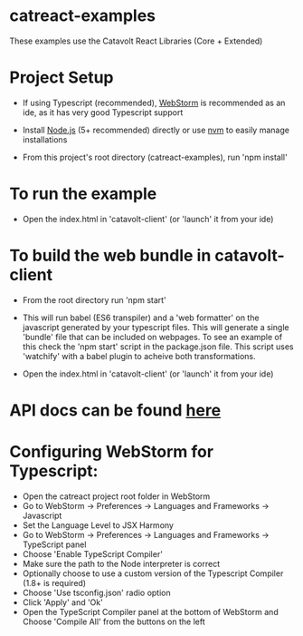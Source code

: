 catreact-examples
=================

These examples use the Catavolt React Libraries (Core + Extended)

# Project Setup

* If using Typescript (recommended), [WebStorm](https://www.jetbrains.com/webstorm/) is recommended as an ide, as it has very good Typescript support

* Install [Node.js](https://nodejs.org/en/) (5+ recommended) directly or use [nvm](https://github.com/creationix/nvm#installation) to easily manage installations
  
* From this project's root directory (catreact-examples), run 'npm install'


# To run the example

* Open the index.html in 'catavolt-client' (or 'launch' it from your ide)


# To build the web bundle in catavolt-client

* From the root directory run 'npm start'

* This will run babel (ES6 transpiler) and a 'web formatter' on the javascript generated by your typescript files. This will generate a single 'bundle' file that can be included on webpages.  To see an example of this check the 'npm start' script in the package.json file.  This script uses 'watchify' with a babel plugin to acheive both transformations.

* Open the index.html in 'catavolt-client' (or 'launch' it from your ide)

# API docs can be found [here](https://rawgit.com/catavolt-oss/catreact-examples/master/docs/catavolt-sdk/index.html)

# Configuring WebStorm for Typescript:

* Open the catreact project root folder in WebStorm
* Go to WebStorm -> Preferences -> Languages and Frameworks -> Javascript
* Set the Language Level to JSX Harmony
* Go to WebStorm -> Preferences -> Languages and Frameworks -> TypeScript panel
* Choose 'Enable TypeScript Compiler'
* Make sure the path to the Node interpreter is correct
* Optionally choose to use a custom version of the Typescript Compiler (1.8+ is required)
* Choose 'Use tsconfig.json' radio option
* Click 'Apply' and 'Ok'
* Open the TypeScript Compiler panel at the bottom of WebStorm and Choose 'Compile All' from the buttons on the left

